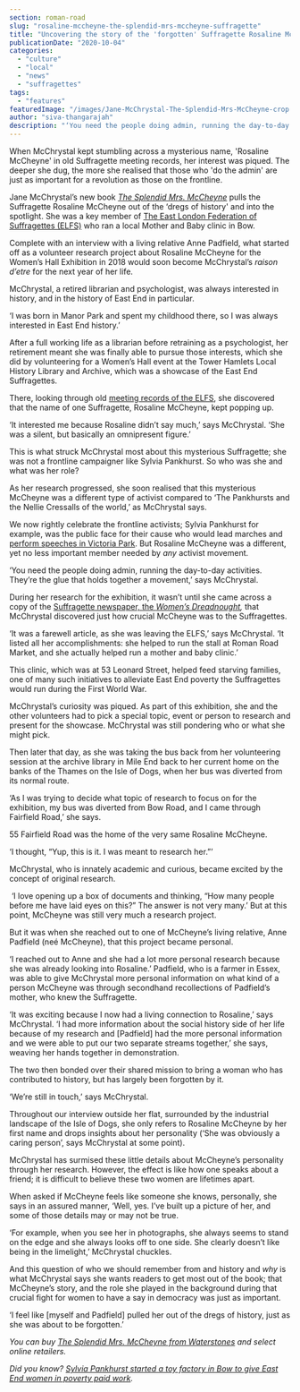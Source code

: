```yaml
---
section: roman-road
slug: "rosaline-mccheyne-the-splendid-mrs-mccheyne-suffragette"
title: "Uncovering the story of the 'forgotten' Suffragette Rosaline McCheyne"
publicationDate: "2020-10-04"
categories: 
  - "culture"
  - "local"
  - "news"
  - "suffragettes"
tags: 
  - "features"
featuredImage: "/images/Jane-McChrystal-The-Splendid-Mrs-McCheyne-crop.jpg"
author: "siva-thangarajah"
description: "‘You need the people doing admin, running the day-to-day activities. They’re glue that holds together a movement,’ says McChrystal."
---
```


When McChrystal kept stumbling across a mysterious name, 'Rosaline McCheyne' in old Suffragette meeting records, her interest was piqued. The deeper she dug, the more she realised that those who 'do the admin' are just as important for a revolution as those on the frontline.

Jane McChrystal’s new book _[The Splendid Mrs. McCheyne](https://romanroadlondon.com/rosaline-mcheyne-suffragette-history/)_ pulls the Suffragette Rosaline McCheyne out of the ‘dregs of history' and into the spotlight. She was a key member of [The East London Federation of Suffragettes (ELFS)](https://romanroadlondon.com/bows-suffragette-secrets-sylvia-pankhurst-east-end-suffrage/) who ran a local Mother and Baby clinic in Bow.

Complete with an interview with a living relative Anne Padfield, what started off as a volunteer research project about Rosaline McCheyne for the Women’s Hall Exhibition in 2018 would soon become McChrystal’s _raison d’etre_ for the next year of her life. 

McChrystal, a retired librarian and psychologist, was always interested in history, and in the history of East End in particular. 

‘I was born in Manor Park and spent my childhood there, so I was always interested in East End history.’ 

After a full working life as a librarian before retraining as a psychologist, her retirement meant she was finally able to pursue those interests, which she did by volunteering for a Women’s Hall event at the Tower Hamlets Local History Library and Archive, which was a showcase of the East End Suffragettes. 

There, looking through old [meeting records of the ELFS](https://romanroadlondon.com/bow-suffragettes-lost-stories/), she discovered that the name of one Suffragette, Rosaline McCheyne, kept popping up. 

‘It interested me because Rosaline didn’t say much,’ says McChrystal. ‘She was a silent, but basically an omnipresent figure.’

This is what struck McChrystal most about this mysterious Suffragette; she was not a frontline campaigner like Sylvia Pankhurst. So who was she and what was her role?

As her research progressed, she soon realised that this mysterious McCheyne was a different type of activist compared to ‘The Pankhursts and the Nellie Cressalls of the world,’ as McChrystal says. 

We now rightly celebrate the frontline activists; Sylvia Pankhurst for example, was the public face for their cause who would lead marches and [perform speeches in Victoria Park](https://romanroadlondon.com/victoria-park-forum-speakers-corner/). But Rosaline McCheyne was a different, yet no less important member needed by _any_ activist movement.

‘You need the people doing admin, running the day-to-day activities. They’re the glue that holds together a movement,’ says McChrystal. 

During her research for the exhibition, it wasn’t until she came across a copy of the [Suffragette newspaper, the _Women’s Dreadnought_](https://romanroadlondon.com/sylvia-pankhurst-womens-workers-dreadnought-newspaper-bow/)_,_ that McChrystal discovered just how crucial McCheyne was to the Suffragettes.

‘It was a farewell article, as she was leaving the ELFS,’ says McChrystal. ‘It listed all her accomplishments: she helped to run the stall at Roman Road Market, and she actually helped run a mother and baby clinic.’

This clinic, which was at 53 Leonard Street, helped feed starving families, one of many such initiatives to alleviate East End poverty the Suffragettes would run during the First World War. 

McChrystal’s curiosity was piqued. As part of this exhibition, she and the other volunteers had to pick a special topic, event or person to research and present for the showcase. McChrystal was still pondering who or what she might pick. 

Then later that day, as she was taking the bus back from her volunteering session at the archive library in Mile End back to her current home on the banks of the Thames on the Isle of Dogs, when her bus was diverted from its normal route. 

‘As I was trying to decide what topic of research to focus on for the exhibition, my bus was diverted from Bow Road, and I came through Fairfield Road,’ she says. 

55 Fairfield Road was the home of the very same Rosaline McCheyne. 

‘I thought, “Yup, this is it. I was meant to research her.”’

McChrystal, who is innately academic and curious, became excited by the concept of original research.

 ‘I love opening up a box of documents and thinking, “How many people before me have laid eyes on this?” The answer is not very many.’ But at this point, McCheyne was still very much a research project. 

But it was when she reached out to one of McCheyne’s living relative, Anne Padfield (neé McCheyne), that this project became personal.

‘I reached out to Anne and she had a lot more personal research because she was already looking into Rosaline.’ Padfield, who is a farmer in Essex, was able to give McChrystal more personal information on what kind of a person McCheyne was through secondhand recollections of Padfield’s mother, who knew the Suffragette. 

‘It was exciting because I now had a living connection to Rosaline,’ says McChrystal. ‘I had more information about the social history side of her life because of my research and \[Padfield\] had the more personal information and we were able to put our two separate streams together,’ she says, weaving her hands together in demonstration.

The two then bonded over their shared mission to bring a woman who has contributed to history, but has largely been forgotten by it. 

‘We’re still in touch,’ says McChrystal.

Throughout our interview outside her flat, surrounded by the industrial landscape of the Isle of Dogs, she only refers to Rosaline McCheyne by her first name and drops insights about her personality (‘She was obviously a caring person’, says McChrystal at some point). 

McChrystal has surmised these little details about McCheyne’s personality through her research. However, the effect is like how one speaks about a friend; it is difficult to believe these two women are lifetimes apart. 

When asked if McCheyne feels like someone she knows, personally, she says in an assured manner, ‘Well, yes. I’ve built up a picture of her, and some of those details may or may not be true.

‘For example, when you see her in photographs, she always seems to stand on the edge and she always looks off to one side. She clearly doesn’t like being in the limelight,’ McChrystal chuckles. 

And this question of who we should remember from and history and _why_ is what McChrystal says she wants readers to get most out of the book; that McCheyne’s story, and the role she played in the background during that crucial fight for women to have a say in democracy was just as important. 

‘I feel like \[myself and Padfield\] pulled her out of the dregs of history, just as she was about to be forgotten.’

_You can buy_ [_The Splendid Mrs. McCheyne from Waterstones_](https://www.waterstones.com/book/the-splendid-mrs-mccheyne-and-the-east-london-federation-of-suffragettes/jane-mcchrystal/vera-brice/9781789631630) _and select online retailers._ 

_Did you know?_ [_Sylvia Pankhurst started a toy factory in Bow to give East End women in poverty paid work_](https://romanroadlondon.com/sylvia-pankhursts-east-london-toy-factory/)_._
